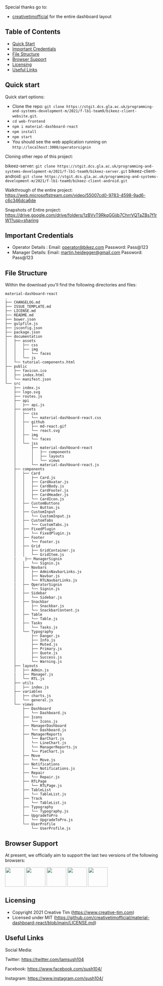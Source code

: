 Special thanks go to:
+ [creativetimofficial](https://github.com/creativetimofficial/material-dashboard-react.git) for the entire dashboard layout

## Table of Contents
* [Quick Start](#quick-start)
* [Important Credentials](#important-credentials)
* [File Structure](#file-structure)
* [Browser Support](#browser-support)
* [Licensing](#licensing)
* [Useful Links](#useful-links)

## Quick start

Quick start options:

- Clone the repo: `git clone https://stgit.dcs.gla.ac.uk/programming-and-systems-development-m/2021/f-lb1-team9/bikeez-client-website.git`.
- `cd web-frontend`
- `npm i material-dashboard-react`
- `npm install`
- `npm start`
- You should see the web application running on `http://localhost:3000/operatorsignin`

Cloning other repo of this project:

bikeez-server: `git clone https://stgit.dcs.gla.ac.uk/programming-and-systems-development-m/2021/f-lb1-team9/bikeez-server.git`
bikeez-client-android: `git clone https://stgit.dcs.gla.ac.uk/programming-and-systems-development-m/2021/f-lb1-team9/bikeez-client-android.git`

Walkthrough of the entire project:
https://web.microsoftstream.com/video/55007cd0-9783-4598-9ad6-c6c346dca6de

Snapshots of Entire project:
https://drive.google.com/drive/folders/1zBVvT9RkqGGjjb7ChrrVQTaZBs7f1rW1?usp=sharing

## Important Credentials

- Operator Details : 
    Email:      operator@bikez.com
    Password:   Pass@123
- Manager Details:
    Email:      martin.heidegger@gmail.com
    Password:   Pass@123
## File Structure

Within the download you'll find the following directories and files:

```
material-dashboard-react
.
├── CHANGELOG.md
├── ISSUE_TEMPLATE.md
├── LICENSE.md
├── README.md
├── bower.json
├── gulpfile.js
├── jsconfig.json
├── package.json
├── documentation
│   ├── assets
│   │   ├── css
│   │   ├── img
│   │   │   └── faces
│   │   └── js
│   └── tutorial-components.html
├── public
│   ├── favicon.ico
│   ├── index.html
│   └── manifest.json
└── src
    ├── index.js
    ├── logo.svg
    ├── routes.js
    ├── api
    │   ├── api.js
    ├── assets
    │   ├── css
    │   │   └── material-dashboard-react.css
    │   ├── github
    │   │   ├── md-react.gif
    │   │   └── react.svg
    │   ├── img
    │   │   └── faces
    │   └── jss
    │       ├── material-dashboard-react
    │       │   ├── components
    │       │   ├── layouts
    │       │   └── views
    │       └── material-dashboard-react.js
    ├── components
    │   ├── Card
    │   │   ├── Card.js
    │   │   ├── CardAvatar.js
    │   │   ├── CardBody.js
    │   │   ├── CardFooter.js
    │   │   ├── CardHeader.js
    │   │   └── CardIcon.js
    │   ├── CustomButtons
    │   │   └── Button.js
    │   ├── CustomInput
    │   │   └── CustomInput.js
    │   ├── CustomTabs
    │   │   └── CustomTabs.js
    │   ├── FixedPlugin
    │   │   └── FixedPlugin.js
    │   ├── Footer
    │   │   └── Footer.js
    │   ├── Grid
    │   │   ├── GridContainer.js
    │   │   └── GridItem.js
    |    ├── ManagerSignin
    │   │   └── Signin.js   
    │   ├── Navbars
    │   │   ├── AdminNavbarLinks.js
    │   │   ├── Navbar.js
    │   │   └── RTLNavbarLinks.js
    |   ├── OperatorSignin
    │   │   └── Signin.js 
    │   ├── Sidebar
    │   │   └── Sidebar.js
    │   ├── Snackbar
    │   │   ├── Snackbar.js
    │   │   └── SnackbarContent.js
    │   ├── Table
    │   │   └── Table.js
    │   ├── Tasks
    │   │   └── Tasks.js
    │   └── Typography
    │       ├── Danger.js
    │       ├── Info.js
    │       ├── Muted.js
    │       ├── Primary.js
    │       ├── Quote.js
    │       ├── Success.js
    │       └── Warning.js
    ├── layouts
    │   ├── Admin.js
    |   ├── Manager.js
    │   └── RTL.js
    ├── utils
    │   ├── index.js
    ├── variables
    │   ├── charts.js
    │   └── general.js
    └── views
        ├── Dashboard
        │   └── Dashboard.js
        ├── Icons
        │   └── Icons.js
        ├── ManagerDashboard
        │   └── Dashboard.js
        ├── ManagerReports
        │   └── BarChart.js
        │   └── LineChart.js
        │   └── ManagerReports.js
        │   └── PieChart.js
        ├── Move
        │   └── Move.js
        ├── Notifications
        │   └── Notifications.js
        ├── Repair
        │   └── Repair.js
        ├── RTLPage
        │   └── RTLPage.js
        ├── TableList
        │   └── TableList.js
        ├── Track
        │   └── TableList.js
        ├── Typography
        │   └── Typography.js
        ├── UpgradeToPro
        │   └── UpgradeToPro.js
        └── UserProfile
            └── UserProfile.js
```

## Browser Support

At present, we officially aim to support the last two versions of the following browsers:

<img src="src/assets/github/chrome.png" width="64" height="64"> <img src="src/assets/github/firefox.png" width="64" height="64"> <img src="src/assets/github/edge.png" width="64" height="64"> <img src="src/assets/github/safari.png" width="64" height="64"> <img src="src/assets/github/opera.png" width="64" height="64">

## Licensing

- Copyright 2021 Creative Tim (https://www.creative-tim.com)
- Licensed under MIT (https://github.com/creativetimofficial/material-dashboard-react/blob/main/LICENSE.md)

## Useful Links
Social Media:

Twitter: <https://twitter.com/Iamsush104>

Facebook: <https://www.facebook.com/sush104/>

Instagram: <https://www.instagram.com/sush104/>

